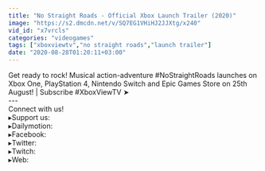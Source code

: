 ```yaml
---
title: "No Straight Roads - Official Xbox Launch Trailer (2020)"
image: "https://s2.dmcdn.net/v/SQ7EG1VHiHJ2JJXtg/x240"
vid_id: "x7vrcls"
categories: "videogames"
tags: ["xboxviewtv","no straight roads","launch trailer"]
date: "2020-08-28T01:20:11+03:00"
---
```

Get ready to rock! Musical action-adventure #NoStraightRoads launches on Xbox One, PlayStation 4, Nintendo Switch and Epic Games Store on 25th August! | Subscribe #XboxViewTV ➤   <br>---  <br>Connect with us!  <br>▸Support us:   <br>▸Dailymotion:   <br>▸Facebook:   <br>▸Twitter:   <br>▸Twitch:   <br>▸Web: 
